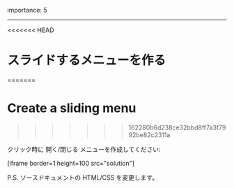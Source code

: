 importance: 5

---

<<<<<<< HEAD
# スライドするメニューを作る
=======
# Create a sliding menu
>>>>>>> 162280b6d238ce32bbd8ff7a3f7992be82c2311a

クリック時に 開く/閉じる メニューを作成してください:

[iframe border=1 height=100 src="solution"]

P.S. ソースドキュメントの HTML/CSS を変更します。
